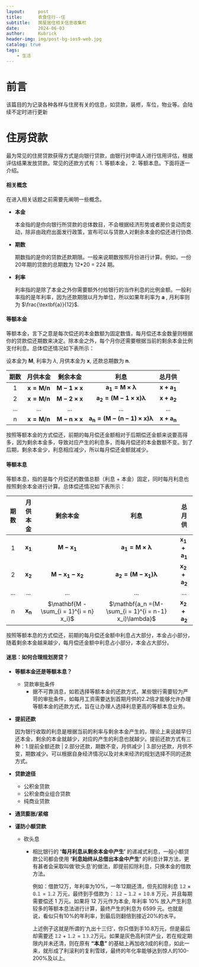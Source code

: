 ```yaml
---
layout:     post
title:      衣食住行--住
subtitle:   房屋居住相关信息收集栏
date:       2024-06-03
author:     Kubrick
header-img: img/post-bg-ios9-web.jpg
catalog: true
tags:
    - 生活
---
```

# 前言

该篇目的为记录各种各样与住房有关的信息，如贷款，装修，车位，物业等。会陆续不定时进行更新

# 住房贷款
最为常见的住房贷款获得方式是向银行贷款，由银行对申请人进行信用评估，根据评估结果发放贷款。常见的还款方式有：1. 等额本金， 2. 等额本息。下面将逐一介绍。

#### 相关概念
在进入相关话题之前需要先阐明一些概念。

- **本金**
  
    本金指的是你向银行所贷款的总体数目，不会根据经济形势或者房价变动而变动，除非由政府出面发行政策，宣布可以与贷款人对剩余本金的偿还进行协商.

- **期数**

    期数指的是你的贷款还款期限。一般来说期数按照月份进行计算。例如，一份20年期的贷款的总期数为 12*20 = 224 期。

- **利率**
    
    利率指的是除了本金之外你需要额外付给银行的当作利息的比例金额。一般利率指的是年利率，因为还款期限以月为单位，所以如果年利率为 **a** , 月利率则为 $\frac{\textbf{a}}{12}$.


#### 等额本金

等额本金，言下之意是每次偿还的本金数额为固定数值，每月偿还本金数量则根据你的贷款偿还期数来决定。除本金之外，每个月你还需要根据当前的剩余本金比例支付利息。总体偿还情况如下表所示：

设本金为 $\mathbf{M}$, 利率为 $\lambda$, 月供本金为 $\mathbf{x}$, 还款总期数为 $\mathbf{n}$.


| 期数 | 月供本金 | 剩余本金 | 利息 | 总月供 |
|:---:|:---:|:---:|:---:|:---:|
|$\text{1}$|$\mathbf{x = M/n}$|$\mathbf{M - 1 \times x}$|$\mathbf{a_1 = M \times \lambda}$|$\mathbf{x + a_1}$|
|$\text{2}$|$\mathbf{x = M/n}$|$\mathbf{M - 2 \times x}$|$\mathbf{a_2 = (M-1 \times x)\lambda}$|$\mathbf{x + a_2}$|
|...|...|...|...|...|
|$\text{n}$|$\mathbf{x = M/n}$|$\mathbf{M - n \times x}$|$\mathbf{a_n = (M-(n-1) \times x)\lambda}$|$\mathbf{x + a_n}$|


按照等额本金的方式偿还，前期的每月偿还金额相对于后期偿还金额来说要高得多，因为剩余本金多，导致对应产生的利息多，而每月偿还的本金数额不变。到了后期，剩余本金少，利息相应减少，所以每月偿还金额就减少。

#### 等额本息

等额本息，指的是每个月偿还的数值总额（利息 + 本金）固定，同时每月利息也按照剩余本金进行计算。总体偿还情况如下表所示：

| 期数 | 月供本金 | 剩余本金 | 利息 | 总月供 |
|:---:|:---:|:---:|:---:|:---:|
|$\text{1}$|$\mathbf{x_1}$|$\mathbf{M - x_1}$|$\mathbf{a_1 = M \times \lambda}$|$\mathbf{x_1 + a_1}$|
|$\text{2}$|$\mathbf{x_2}$|$\mathbf{M - x_1 - x_2}$|$\mathbf{a_2 =(M-x_1)\lambda}$|$\mathbf{x_2 + a_2}$|
|...|...|...|...|...|
|$\text{n}$|$\mathbf{x_n}$|$\mathbf{M - \sum_{i = 1}^{i = n} x_i}$|$\mathbf{a_n =(M- \sum_{i = 1}^{i = n-1} x_i)\lambda}$|$\mathbf{x_2 + a_2}$|

按照等额本息的方式偿还，前期的每月偿还金额中利息占大部分，本金占小部分，随着剩余本金越来越少，每月偿还金额中利息占小部分，本金占大部分。

#### 迷思：如何合理规划房贷？

- **等额本金还是等额本息？**

    - 贷款审批条件
        - 据不可靠消息，如若选择等额本金的还款方式，某些银行需要较为严苛的审批条件，如每月工资需要达到首期月供的2.2倍才能够允许办理等额本金的还款方式，旨在让办理人选择利息更高的等额本息业务。

- **提前还款**
  
    因为银行收取的利息是根据当前的利率与剩余本金产生的，理论上来说越早归还本金，剩余的本金就越少，对应的产生的利息也就越少。提前还款方式有三种：1.提前全额还款 | 2.部分还款，期数不变，月供减少 | 3.部分还款，月供不变，期数减少。可以根据自身经济情况以及对未来经济的规划选择不同的还款方式。

- **贷款途径**

    - 公积金贷款
    - 公积金商业组合贷款
    - 纯商业贷款

- **通货膨胀/紧缩**

- **谨防小额贷款**

    - 砍头息
      - 相比银行的 **‘每月利息从剩余本金中产生’** 的递减式利息，一般小额贷款公司都会使用 **‘利息始终从总借出本金中产生’** 的利息计算方法，更有甚者会采取叫做‘砍头息’的做法，即提前扣除利息，只换本金的借款方法。

        例如：借款12万，年利率为10%，一年12期还清，但先扣除利息 $\mathbb{12 \times 0.1 = 1.2}$ 万元，最终到手借款为： $\mathbb{12 - 1.2 = 10.8}$ 万元，并且每期需要偿还 1 万元。如果将 12 万元作为本金, 年利率 10% 放入产生利息较多的等额本息法进行计算，最终产生的利息为 6599 元。也就是说，看似只有10%的年利率，到最后则翻倍到接近20%的水平。

        上述例子这就是所谓的‘九出十三归’，你只借到手10.8万元，但是最后却需要还 $\mathbb{12+1.2=13.2}$万元。如果是灰色高利贷产业，若在规定期限内并未还清，则在原有 **“本息”** 的基础上再加收3成的利息，如此一来，就形成了利滚利的复利雪球，最终的年化率能够达到惊人的100-200%及以上。
